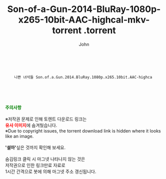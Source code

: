 ﻿---
layout: post
title:  "                   Son-of-a-Gun-2014-BluRay-1080p-x265-10bit-AAC-highcal-mkv-torrent                .torrent"
author: John
categories: [ 영화 ]
tags: [  ]
image:  
description: "                   Son-of-a-Gun-2014-BluRay-1080p-x265-10bit-AAC-highcal-mkv-torrent                 torrent 정보 공유"
toc: true
toc_sticky: true
---

<br>

        나쁜 녀석들 Son.of.a.Gun.2014.BluRay.1080p.x265.10bit.AAC-highca    
    
<br><br><br>
<p data-ke-size="size16"><b><span style="color: green;">주의사항</span></b><br /><br />※저작권 문제로 인해 토렌트 다운로드 링크는<br /><b><span style="color: red;">유사 이미지</span></b>에 숨겨뒀습니다.<br />※Due to copyright issues, the torrent download link is hidden where it looks like an image.<br /><br /><b>'설마'</b>싶은 것까지 확인해 보세요.<br /><br />숨김링크 클릭 시 마그넷 나타나지 않는 것은<br />저작권으로 인한 링크만료 자료로<br />1시간 간격으로 봇에 의해 마그넷 주소 갱신됩니다.</p>
